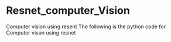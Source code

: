 # Resnet_computer_Vision
Computer vision using resent
The following is the python code for Computer vison using resnet
